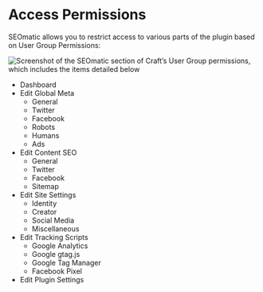 # Access Permissions

SEOmatic allows you to restrict access to various parts of the plugin based on User Group Permissions:

![Screenshot of the SEOmatic section of Craft’s User Group permissions, which includes the items detailed below](../resources/screenshots/seomatic-permissions.png)

* Dashboard
* Edit Global Meta
  * General
  * Twitter
  * Facebook
  * Robots
  * Humans
  * Ads
* Edit Content SEO
  * General
  * Twitter
  * Facebook
  * Sitemap
* Edit Site Settings
  * Identity
  * Creator
  * Social Media
  * Miscellaneous
* Edit Tracking Scripts
  * Google Analytics
  * Google gtag.js
  * Google Tag Manager
  * Facebook Pixel
* Edit Plugin Settings
